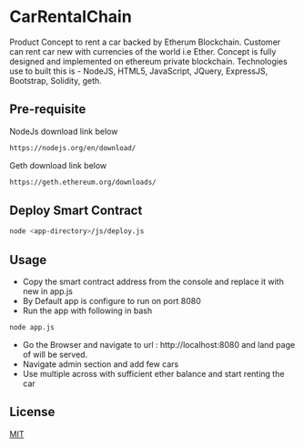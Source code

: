 # CarRentalChain

Product Concept to rent a car backed by Etherum Blockchain. Customer can rent car new with currencies of the world i.e Ether. Concept is fully designed and implemented on ethereum private blockchain. Technologies use to built this is - NodeJS, HTML5, JavaScript, JQuery, ExpressJS, Bootstrap, Solidity, geth.

## Pre-requisite 

NodeJs download link below
```bash 
https://nodejs.org/en/download/
```
Geth download link below

```bash 
https://geth.ethereum.org/downloads/
```

## Deploy Smart Contract

```bash
node <app-directory>/js/deploy.js
```

## Usage

- Copy the smart contract address from the console and replace it with new in app.js
- By Default app is configure to run on port 8080
- Run the app with following in bash
```bash
node app.js
```
- Go the Browser and navigate to url : http://localhost:8080 and land page of will be served.
- Navigate admin section and add few cars
- Use multiple across with sufficient ether balance and start renting the car

## License
[MIT](https://choosealicense.com/licenses/mit/)
